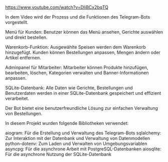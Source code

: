 https://www.youtube.com/watch?v=DliBCx2bqTQ

In dem Video wird der Prozess und die Funktionen des Telegram-Bots vorgestellt.

Menü für Kunden:
Benutzer können das Menü ansehen, Gerichte auswählen und direkt bestellen.

Warenkorb-Funktion:
Ausgewählte Speisen werden dem Warenkorb hinzugefügt. Kunden können Bestellungen anpassen, Mengen ändern oder Artikel entfernen.

Adminpanel für Mitarbeiter:
Mitarbeiter können Produkte hinzufügen, bearbeiten, löschen, Kategorien verwalten und Banner-Informationen anpassen.

SQLite-Datenbank:
Alle Daten wie Gerichte, Bestellungen und Benutzerdaten werden in einer SQLite-Datenbank gespeichert und effizient verarbeitet.

Der Bot bietet eine benutzerfreundliche Lösung zur einfachen Verwaltung von Bestellungen.

In diesem Projekt wurden folgende Bibliotheken verwendet:

aiogram: Für die Erstellung und Verwaltung des Telegram-Bots
sqlalchemy: Zur Interaktion mit der Datenbank und Verwaltung von Datenmodellen
python-dotenv: Zum Laden und Verwalten von Umgebungsvariablen
asyncpg: Für die asynchrone Arbeit mit PostgreSQL-Datenbanken
aiosqlite: Für die asynchrone Nutzung der SQLite-Datenbank

